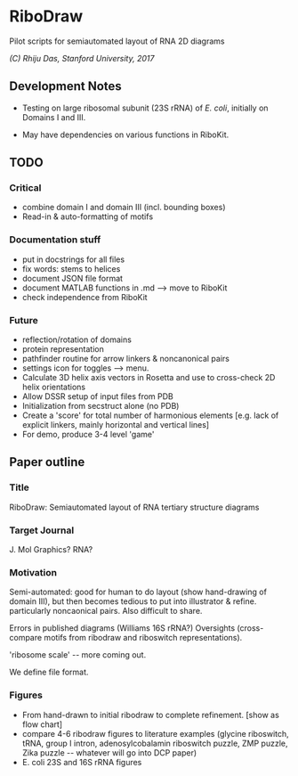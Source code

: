 # RiboDraw
Pilot scripts for semiautomated layout of RNA 2D diagrams

_(C) Rhiju Das, Stanford University, 2017_


## Development Notes

* Testing on large ribosomal subunit (23S rRNA) of _E. coli_, initially on Domains I and III.

* May have dependencies on various functions in RiboKit.


## TODO

### Critical
* combine domain I and domain III (incl. bounding boxes)
* Read-in & auto-formatting of motifs

### Documentation stuff
* put in docstrings for all files
* fix words: stems to helices
* document JSON file format
* document MATLAB functions in .md --> move to RiboKit
* check independence from RiboKit

### Future
* reflection/rotation of domains
* protein representation
* pathfinder routine for arrow linkers & noncanonical pairs
* settings icon for toggles --> menu.
* Calculate 3D helix axis vectors in Rosetta and use to cross-check 2D helix orientations
* Allow DSSR setup of input files from PDB
* Initialization from secstruct alone (no PDB)
* Create a 'score' for total number of harmonious elements [e.g. lack of explicit linkers, mainly horizontal and vertical lines]
* For demo, produce 3-4 level 'game' 


## Paper outline
### Title
RiboDraw: Semiautomated layout of RNA tertiary structure diagrams 

### Target Journal
J. Mol Graphics? RNA?

### Motivation
Semi-automated: good for human to do layout (show hand-drawing of domain III), but then becomes tedious to put into illustrator & refine. particularly noncaonical pairs. Also difficult to share.

Errors in published diagrams (Williams 16S rRNA?)
Oversights (cross-compare motifs from ribodraw and riboswitch representations).

'ribosome scale' -- more coming out.

We define file format.

### Figures
* From hand-drawn to initial ribodraw to complete refinement.  [show as flow chart]
* compare 4-6 ribodraw figures to literature examples (glycine riboswitch, tRNA, group I intron, adenosylcobalamin riboswitch puzzle, ZMP puzzle, Zika puzzle -- whatever will go into DCP paper)
* E. coli 23S and 16S rRNA figures

